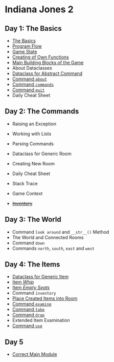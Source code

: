 # Indiana Jones 2

## Day 1: The Basics

* [The Basics](day.1/100-basics.md)
* [Program Flow](day.1/110-program.flow.md)
* [Game State](day.1/120-game.state.md)
* [Creating of Own Functions](day.1/130-own.functions.md)
* [Main Building Blocks of the Game](day.1/140-main.building.blocks.md)
* About Dataclasses
* [Dataclass for Abstract Command](day.1/150-dataclass.command.md)
* [Command `about`](day.1/160-commands.as.dataclasses.md)
* [Command `commands`](day.1/160-commands.as.dataclasses.md)
* [Command `quit`](day.1/160-commands.as.dataclasses.md)
* Daily Cheat Sheet


## Day 2: The Commands

* Raising an Exception
* Working with Lists
* Parsing Commands
* Dataclass for Generic Room
* Creating New Room
* Daily Cheat Sheet

* Stack Trace
* Game Context
* ~~[Inventory](day.3/310-inventory.md)~~


## Day 3: The World

* Command `look around` and `__str__()` Method
* The World and Connected Rooms
* Command `down`
* Commands `north`, `south`, `east` and `west`


## Day 4: The Items

* [Dataclass for Generic Item](day.2/400-item.representation.md)
* [Item _Whip_](day.2/405-whip.md)
* [Item _Empty Seats_](day.2/410-empty.seats.md)
* Command `inventory`
* [Place Created Items into Room](day.2/415-items.in.room.md)
* [Command `examine`](day.3/320-examine.md)
* [Command `take`](day.4/430-take.item.md)
* [Command `drop`](day.4/440-drop.item.md)
* Extended Item Examination
* [Command `use`](day.4/460-use.item.md)


## Day 5

* [Correct Main Module](day.5/599-correct.main.md)
